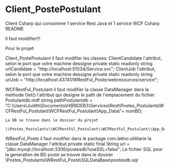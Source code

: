# Client_PostePostulant
Client Csharp qui consomme 1 service Rest Java et 1 service WCF Csharp
README

Il faut moidifier!!!

Pour le projet: 

Client_PostePostulant il faut modifier les classes:
	ClientCandidate
	l'attribut, selon le port que votre machine dessigne
		private static readonly string urlCandidate = "http://localhost:51034/Service.svc";
	ClientJob
	l'attribut, selon le port que votre machine dessigne
		private static readonly string urlJob = "http://localhost:43741/WRestFul_Poste/webresources/service";

WCFRestFul_Postulant il faut modifier la classe 
	DataManager dans la methode Get()
	l'attribut qui designe le path de l'emplacement du fichier Postulantdb.mdf
        string pathPostulantdb = "C:\\Users\\Judith\\Documents\\H@BDEB3\\Services\\Rest\\Postes_Postulants\\WCFRestFul_Postulant\\WCFRestFul_Postulant\\App_Data\\"+ nomBD;
	
	La DB se trouve dans le dossier du projet 
		\\Postes_Postulants\\WCFRestFul_Postulant\\WCFRestFul_Postulant\\App_Data\\Postulantdb.mdf

WRestFul_Poste il faut modifier dans le package com.latino.utilitarie la classe 
	DataManager l'attribut
	    private static final String url = "jdbc:mysql://localhost:3306/postesdb?useSSL=false";
	Le fichier SQL pour la generation de BD poste se trouve dans le dossier 
		\Postes_Postulants\WRestFul_Poste\SQLDataBase\postesdb.sql
	
	

